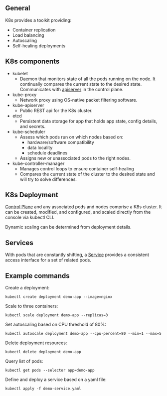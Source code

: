 ## General

K8s provides a toolkit providing:
- Container replication
- Load balancing
- Autoscaling
- Self-healing deployments

## K8s components
- kubelet
  - Daemon that monitors state of all the pods running on the node. It continually compares the current state to the desired state. Communicates with <u>apiserver</u> in the control plane.
- kube-proxy
  - Network proxy using OS-native packet filtering software.
- kube-apiserver
  - Public REST api for the K8s cluster.
- etcd
  - Persistent data storage for app that holds app state, config details, and secrets.
- kube-scheduler
  - Assess which pods run on which nodes based on:
    - hardware/software compatibility
    - data locality
    - schedule deadlines
  - Assigns new or unassociated pods to the right nodes.
- kube-controller-manager
  - Manages control loops to ensure container self-healing
  - Compares the current state of the cluster to the desired state and will try to solve differences.

## K8s Deployment
<u>Control Plane</u> and any associated pods and nodes comprise a K8s cluster. It can be created, modified, and configured, and scaled directly from the console via kubectl CLI.

Dynamic scaling can be determined from deployment details.

## Services
With pods that are constantly shifting, a <u>Service</u> provides a consistent access interface for a set of related pods.

## Example commands
Create a deployment:

`kubectl create deployment demo-app --image=nginx`

Scale to three containers:

`kubectl scale deployment demo-app --replicas=3`

Set autoscaling based on CPU threshold of 80%:

`kubectl autoscale deployment demo-app --cpu-percent=80 --min=1 --max=5`

Delete deployment resources:

`kubectl delete deployment demo-app`

Query list of pods:

`kubectl get pods --selector app=demo-app`

Define and deploy a service based on a yaml file:

`kubectl apply -f demo-service.yaml`
